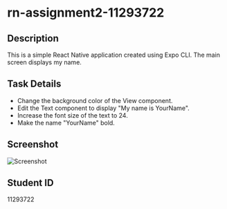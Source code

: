 # rn-assignment2-11293722

## Description

This is a simple React Native application created using Expo CLI. The main screen displays my name. 

## Task Details

- Change the background color of the View component.
- Edit the Text component to display "My name is YourName".
- Increase the font size of the text to 24.
- Make the name "YourName" bold.

## Screenshot

![Screenshot]((image.png))

## Student ID

11293722

